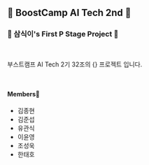 ## 🦢 BoostCamp AI Tech 2nd 🦢 
### 🐧 삼식이's First P Stage Project 🐧
<br>

부스트캠프 AI Tech 2기 32조의 {} 프로젝트 입니다.   

<br>

#### Members🐣

- 김종현
- 김준섭
- 유관식
- 이윤영
- 조성욱
- 한태호